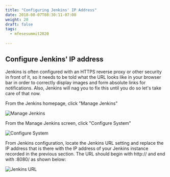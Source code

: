 ```yaml
---
title: "Configuring Jenkins' IP Address"
date: 2018-08-07T08:30:11-07:00
weight: 20
draft: false
tags:
  - mfesesummit2020
  
---
```


## Configure Jenkins' IP address

Jenkins is often configured with an HTTPS reverse proxy or other security in front of it, so it needs to be told what the URL looks like in your browser bar in order to correctly display images and form absolute links for notifications.  Also, Jenkins will nag you to fix this until you do so let's take care of that now.

From the Jenkins homepage, click "Manage Jenkins"

![Manage Jenkins](/images/mfe/managejenkins.png?classes=border,shadow)

From the Manage Jenkins screen, click "Configure System"

![Configure System](/images/mfe/configuresystem.png?classes=border,shadow)

From Jenkins configuration, locate the Jenkins URL setting and replace the IP address that is there with the IP address of your Jenkins instance recorded in the previous section.  The URL should begin with http:// and end with :8080/ as shown below:

![Jenkins URL](/images/mfe/jenkinsurl.png?classes=border,shadow)

